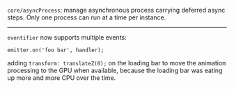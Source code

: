 <!---
channel: frontendchanges
release: 'Sprint 22'
permissions:
    - public
contributors:
    - 'Bertrand Chevrier'
    - 'Jean-Sébastien Conan'
--->

`core/asyncProcess`: manage asynchronous process carrying deferred async steps. Only one process can run at a time per instance.

---

`eventifier` now supports multiple events: 
```
emitter.on('foo bar', handler);
```

adding `transform: translateZ(0);` on the loading bar to move the animation processing to the GPU when available, because the loading bar was eating up more and more CPU over the time.